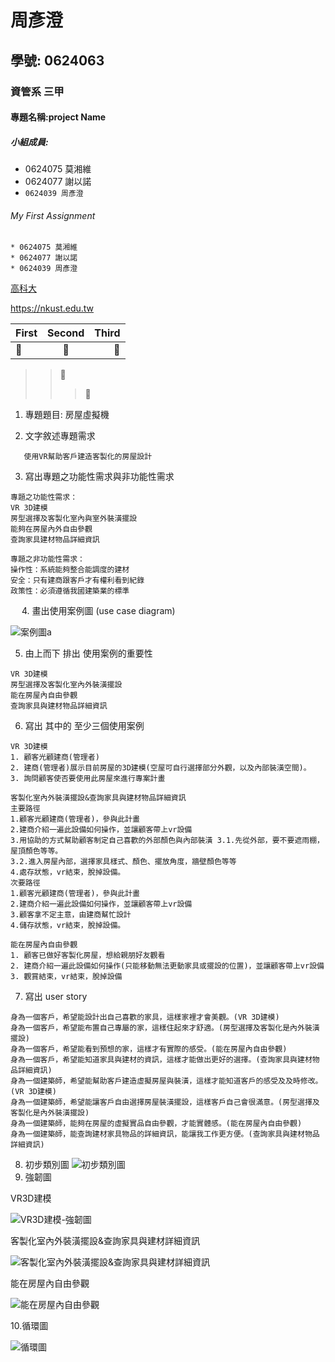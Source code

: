 # 周彥澄
## 學號: 0624063
### 資管系 三甲
#### 專題名稱:project Name
##### 小組成員:
* 0624075 莫湘維
* 0624077 謝以諾
* `0624039 周彥澄`

###### My First Assignment

```
* 0624075 莫湘維
* 0624077 謝以諾
* 0624039 周彥澄
```

[高科大](https://nkust.edu.tw)

<https://nkust.edu.tw>

| First | Second | Third |
|:------|:-----: |------:|
|:poop:|:poop:|:poop:|
>>:poop:
>>>:poop:

1.	專題題目: 房屋虛擬機

2.	文字敘述專題需求 
```
   使用VR幫助客戶建造客製化的房屋設計
```

3. 寫出專題之功能性需求與非功能性需求
```
專題之功能性需求：
VR 3D建模
房型選擇及客製化室內與室外裝潢擺設
能夠在房屋內外自由參觀
查詢家具建材物品詳細資訊

專題之非功能性需求：
操作性：系統能夠整合能調度的建材
安全：只有建商跟客戶才有權利看到紀錄
政策性：必須遵循我國建築業的標準
```
 
4.	畫出使用案例圖 (use case diagram) 

![案例圖a](案例圖a.jpg "案例圖a")

5. 由上而下 排出 使用案例的重要性
```
VR 3D建模
房型選擇及客製化室內外裝潢擺設
能在房屋內自由參觀
查詢家具與建材物品詳細資訊
```
6. 寫出 其中的 至少三個使用案例
```
VR 3D建模 
1. 顧客光顧建商(管理者) 
2. 建商(管理者)展示目前房屋的3D建模(空屋可自行選擇部分外觀，以及內部裝潢空間)。 
3. 詢問顧客使否要使用此房屋來進行專案計畫 

客製化室內外裝潢擺設&查詢家具與建材物品詳細資訊
主要路徑 
1.顧客光顧建商(管理者)，參與此計畫 
2.建商介紹一遍此設備如何操作，並讓顧客帶上vr設備 
3.用協助的方式幫助顧客制定自己喜歡的外部顏色與內部裝潢 3.1.先從外部，要不要遮雨棚，屋頂顏色等等。 
3.2.進入房屋內部，選擇家具樣式、顏色、擺放角度，牆壁顏色等等 
4.處存狀態，vr結束，脫掉設備。 
次要路徑 
1.顧客光顧建商(管理者)，參與此計畫 
2.建商介紹一遍此設備如何操作，並讓顧客帶上vr設備 
3.顧客拿不定主意，由建商幫忙設計 
4.儲存狀態，vr結束，脫掉設備。 

能在房屋內自由參觀
1. 顧客已做好客製化房屋，想給親朋好友觀看 
2. 建商介紹一遍此設備如何操作(只能移動無法更動家具或擺設的位置)，並讓顧客帶上vr設備 
3. 觀賞結束，vr結束，脫掉設備
```
7. 寫出 user story 
```
身為一個客戶，希望能設計出自己喜歡的家具，這樣家裡才會美觀。(VR 3D建模)
身為一個客戶，希望能布置自己專屬的家，這樣住起來才舒適。(房型選擇及客製化是內外裝潢擺設)
身為一個客戶，希望能看到預想的家，這樣才有實際的感受。(能在房屋內自由參觀)
身為一個客戶，希望能知道家具與建材的資訊，這樣才能做出更好的選擇。(查詢家具與建材物品詳細資訊)
身為一個建築師，希望能幫助客戶建造虛擬房屋與裝潢，這樣才能知道客戶的感受及及時修改。(VR 3D建模)
身為一個建築師，希望能讓客戶自由選擇房屋裝潢擺設，這樣客戶自己會很滿意。(房型選擇及客製化是內外裝潢擺設)
身為一個建築師，能夠在房屋的虛擬實品自由參觀，才能實體感。(能在房屋內自由參觀)
身為一個建築師，能查詢建材家具物品的詳細資訊，能讓我工作更方便。(查詢家具與建材物品詳細資訊)

```
8. 初步類別圖
![初步類別圖](初步類別圖.jpg "初步類別圖")
9. 強韌圖

VR3D建模

![VR3D建模-強韌圖](VR3D建模-強韌圖.jpg "VR3D建模-強韌圖")

客製化室內外裝潢擺設&查詢家具與建材詳細資訊

![客製化室內外裝潢擺設&查詢家具與建材詳細資訊](客製化室內外裝潢擺設&查詢家具與建材詳細資訊.jpg "客製化室內外裝潢擺設&查詢家具與建材詳細資訊")

能在房屋內自由參觀

![能在房屋內自由參觀](能在房屋內自由參觀.jpg "能在房屋內自由參觀")

10.循環圖

![循環圖](循環圖.jpg "循環圖")
